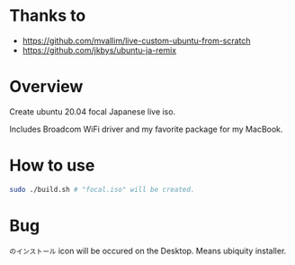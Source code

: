 # Thanks to

- https://github.com/mvallim/live-custom-ubuntu-from-scratch
- https://github.com/jkbys/ubuntu-ja-remix

# Overview

Create ubuntu 20.04 focal Japanese live iso.

Includes Broadcom WiFi driver and my favorite package for my MacBook.

# How to use

```sh
sudo ./build.sh # "focal.iso" will be created.
```

# Bug

`のインストール` icon will be occured on the Desktop. Means ubiquity installer.
